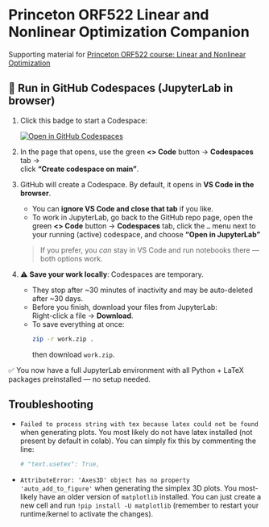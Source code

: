 # Princeton ORF522 Linear and Nonlinear Optimization Companion

Supporting material for [Princeton ORF522 course: Linear and Nonlinear Optimization](https://stellato.io/teaching/orf522)

## 🚀 Run in GitHub Codespaces (JupyterLab in browser)

1. Click this badge to start a Codespace:

   [![Open in GitHub Codespaces](https://github.com/codespaces/badge.svg)](https://codespaces.new/orf522/companion)

2. In the page that opens, use the green **<> Code** button → **Codespaces** tab →  
   click **“Create codespace on main”**.

3. GitHub will create a Codespace. By default, it opens in **VS Code in the browser**.
   - You can **ignore VS Code and close that tab** if you like.
   - To work in JupyterLab, go back to the GitHub repo page, open the green **<> Code** button → **Codespaces** tab, click the `…` menu next to your running (active) codespace, and choose **“Open in JupyterLab”**

   > If you prefer, you _can_ stay in VS Code and run notebooks there — both options work.

4. ⚠️ **Save your work locally**: Codespaces are temporary.
   - They stop after ~30 minutes of inactivity and may be auto-deleted after ~30 days.
   - Before you finish, download your files from JupyterLab:  
     Right-click a file → **Download**.
   - To save everything at once:
     ```bash
     zip -r work.zip .
     ```
     then download `work.zip`.

✅ You now have a full JupyterLab environment with all Python + LaTeX packages preinstalled — no setup needed.

## Troubleshooting

- `Failed to process string with tex because latex could not be found` when generating plots.
  You most likely do not have latex installed (not present by default in colab). You can simply fix this by commenting the line:

  ```python
  # "text.usetex": True,
  ```

- `AttributeError: 'Axes3D' object has no property 'auto_add_to_figure'` when generating the simplex 3D plots.
  You most-likely have an older version of `matplotlib` installed. You can just create a new cell and run `!pip install -U matplotlib` (remember to restart your runtime/kernel to activate the changes).
